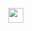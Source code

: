 <a href="https://replit.com/Heyayyu/rabbitsamurai/"><img height="30px" src="https://amethystnetwork-dev.github.io/assets/replit.svg">
